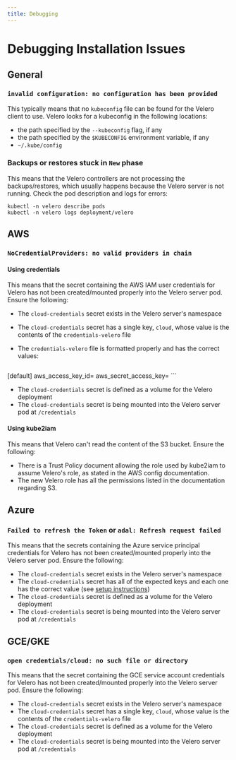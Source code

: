 ```yaml
---
title: Debugging
---
```


# Debugging Installation Issues

## General

### `invalid configuration: no configuration has been provided`
This typically means that no `kubeconfig` file can be found for the Velero client to use. Velero looks for a kubeconfig in the
following locations:
* the path specified by the `--kubeconfig` flag, if any
* the path specified by the `$KUBECONFIG` environment variable, if any
* `~/.kube/config`

### Backups or restores stuck in `New` phase
This means that the Velero controllers are not processing the backups/restores, which usually happens because the Velero server is not running. Check the pod description and logs for errors:
```
kubectl -n velero describe pods
kubectl -n velero logs deployment/velero
```


## AWS

### `NoCredentialProviders: no valid providers in chain`

#### Using credentials
This means that the secret containing the AWS IAM user credentials for Velero has not been created/mounted properly
into the Velero server pod. Ensure the following:
* The `cloud-credentials` secret exists in the Velero server's namespace
* The `cloud-credentials` secret has a single key, `cloud`, whose value is the contents of the `credentials-velero` file
* The `credentials-velero` file is formatted properly and has the correct values:

    ```
[default]
aws_access_key_id=<your AWS access key ID>
aws_secret_access_key=<your AWS secret access key>
    ```
* The `cloud-credentials` secret is defined as a volume for the Velero deployment
* The `cloud-credentials` secret is being mounted into the Velero server pod at `/credentials`

#### Using kube2iam
This means that Velero can't read the content of the S3 bucket. Ensure the following:
* There is a Trust Policy document allowing the role used by kube2iam to assume Velero's role, as stated in the AWS config documentation.
* The new Velero role has all the permissions listed in the documentation regarding S3.


## Azure

### `Failed to refresh the Token` or `adal: Refresh request failed`
This means that the secrets containing the Azure service principal credentials for Velero has not been created/mounted
properly into the Velero server pod. Ensure the following:
* The `cloud-credentials` secret exists in the Velero server's namespace
* The `cloud-credentials` secret has all of the expected keys and each one has the correct value (see [setup instructions](0))
* The `cloud-credentials` secret is defined as a volume for the Velero deployment
* The `cloud-credentials` secret is being mounted into the Velero server pod at `/credentials`


## GCE/GKE

### `open credentials/cloud: no such file or directory`
This means that the secret containing the GCE service account credentials for Velero has not been created/mounted properly
into the Velero server pod. Ensure the following:
* The `cloud-credentials` secret exists in the Velero server's namespace
* The `cloud-credentials` secret has a single key, `cloud`, whose value is the contents of the `credentials-velero` file
* The `cloud-credentials` secret is defined as a volume for the Velero deployment
* The `cloud-credentials` secret is being mounted into the Velero server pod at `/credentials`

[0]: azure-config#credentials-and-configuration
